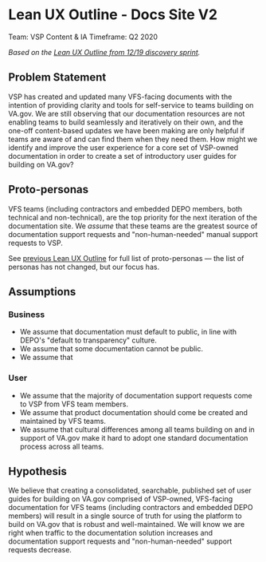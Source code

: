 # Lean UX Outline - Docs Site V2

Team: VSP Content & IA
Timeframe: Q2 2020 

_Based on the [Lean UX Outline from 12/19 discovery sprint](https://github.com/department-of-veterans-affairs/va.gov-team/blob/master/products/platform/documentation-site/research/discovery-sprint-12-2019/lean-ux-outline.md)._

## Problem Statement 

VSP has created and updated many VFS-facing documents with the intention of providing clarity and tools for self-service to teams building on VA.gov. We are still observing that our documentation resources are not enabling teams to build seamlessly and iteratively on their own, and the one-off content-based updates we have been making are only helpful if teams are aware of and can find them when they need them. How might we identify and improve the user experience for a core set of VSP-owned documentation in order to create a set of introductory user guides for building on VA.gov? 

## Proto-personas

VFS teams (including contractors and embedded DEPO members, both technical and non-technical), are the top priority for the next iteration of the documentation site. We _assume_ that these teams are the greatest source of documentation support requests and "non-human-needed" manual support requests to VSP.

See [previous Lean UX Outline](https://github.com/department-of-veterans-affairs/va.gov-team/blob/master/products/platform/documentation-site/research/discovery-sprint-12-2019/lean-ux-outline.md) for full list of proto-personas — the list of personas has not changed, but our focus has.

## Assumptions 

### Business 

- We assume that documentation must default to public, in line with DEPO's "default to transparency" culture.
- We assume that some documentation cannot be public.
- We assume that 

### User

- We assume that the majority of documentation support requests come to VSP from VFS team members.
- We assume that product documentation should come be created and maintained by VFS teams.
- We assume that cultural differences among all teams building on and in support of VA.gov make it hard to adopt one standard documentation process across all teams.

## Hypothesis 

We believe that creating a consolidated, searchable, published set of user guides for building on VA.gov comprised of VSP-owned, VFS-facing documentation for VFS teams (including contractors and embedded DEPO members) will result in a single source of truth for using the platform to build on VA.gov that is robust and well-maintained. We will know we are right when traffic to the documentation solution increases and documentation support requests and "non-human-needed" support requests decrease.

